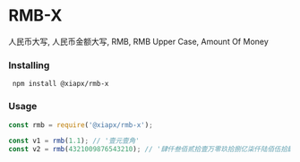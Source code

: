 RMB-X
========

人民币大写, 人民币金额大写, RMB, RMB Upper Case, Amount Of Money

### Installing

```shell
 npm install @xiapx/rmb-x
```

### Usage

```javascript
const rmb = require('@xiapx/rmb-x');

const v1 = rmb(1.1); // '壹元壹角'
const v2 = rmb(4321009876543210); // '肆仟叁佰贰拾壹万零玖拾捌亿柒仟陆佰伍拾肆万叁仟贰佰壹拾元整'
```
